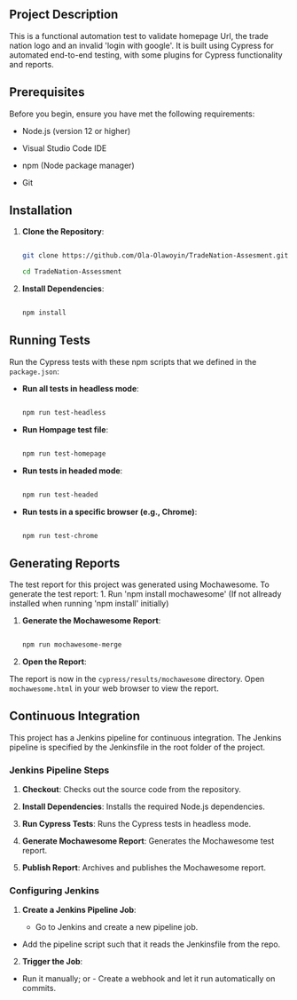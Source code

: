 ## Project Description

This is a functional automation test to validate homepage Url, the trade nation logo and an invalid 'login with google'. It is built using Cypress for automated end-to-end testing, with some plugins for Cypress functionality and reports.

## Prerequisites

Before you begin, ensure you have met the following requirements:

- Node.js (version 12 or higher)

- Visual Studio Code IDE

- npm (Node package manager)

- Git

## Installation

1. **Clone the Repository**:

   ```bash

   git clone https://github.com/Ola-Olawoyin/TradeNation-Assesment.git

   cd TradeNation-Assessment

   ```

2. **Install Dependencies**:

   ```bash

   npm install

   ```

## Running Tests

Run the Cypress tests with these npm scripts that we defined in the `package.json`:

- **Run all tests in headless mode**:

  ```bash

  npm run test-headless

  ```

- **Run Hompage test file**:

  ```bash

  npm run test-homepage

  ```

- **Run tests in headed mode**:

  ```bash

  npm run test-headed

  ```

- **Run tests in a specific browser (e.g., Chrome)**:

  ```bash

  npm run test-chrome

  ```

## Generating Reports

The test report for this project was generated using Mochawesome. To generate the test report: 1. Run 'npm install mochawesome' (If not allready installed when running 'npm install' initially)

1. **Generate the Mochawesome Report**:

   ```bash

   npm run mochawesome-merge

   ```

2. **Open the Report**:

The report is now in the `cypress/results/mochawesome` directory. Open `mochawesome.html` in your web browser to view the report.

## Continuous Integration

This project has a Jenkins pipeline for continuous integration. The Jenkins pipeline is specified by the Jenkinsfile in the root folder of the project.

### Jenkins Pipeline Steps

1. **Checkout**: Checks out the source code from the repository.

2. **Install Dependencies**: Installs the required Node.js dependencies.

3. **Run Cypress Tests**: Runs the Cypress tests in headless mode.

4. **Generate Mochawesome Report**: Generates the Mochawesome test report.

5. **Publish Report**: Archives and publishes the Mochawesome report.

### Configuring Jenkins

1. **Create a Jenkins Pipeline Job**:

   - Go to Jenkins and create a new pipeline job.

- Add the pipeline script such that it reads the Jenkinsfile from the repo.

2. **Trigger the Job**:

- Run it manually; or - Create a webhook and let it run automatically on commits.
